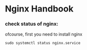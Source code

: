 # Nginx Handbook

### check status of nginx:

ofcourse, first you need to install nginx
``` shell
sudo systemctl status nginx.service
```
